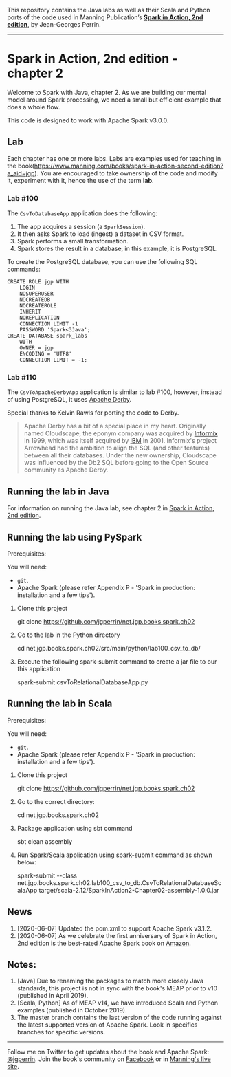 This repository contains the Java labs as well as their Scala and Python ports of the code used in Manning Publication’s **[Spark in Action, 2nd edition](https://www.manning.com/books/spark-in-action-second-edition?a_aid=jgp)**, by Jean-Georges Perrin.

---

# Spark in Action, 2nd edition - chapter 2

Welcome to Spark with Java, chapter 2. As we are building our mental model around Spark processing, we need a small but efficient example that does a whole flow.

This code is designed to work with Apache Spark v3.0.0.

## Lab

Each chapter has one or more labs. Labs are examples used for teaching in the book(https://www.manning.com/books/spark-in-action-second-edition?a_aid=jgp). You are encouraged to take ownership of the code and modify it, experiment with it, hence the use of the term **lab**.

### Lab \#100

The `CsvToDatabaseApp` application does the following:

 1. The app acquires a session (a `SparkSession`).
 1. It then asks Spark to load (ingest) a dataset in CSV format.
 1. Spark performs a small transformation.
 1. Spark stores the result in a database, in this example, it is PostgreSQL.

To create the PostgreSQL database, you can use the following SQL commands:

    CREATE ROLE jgp WITH
        LOGIN
        NOSUPERUSER
        NOCREATEDB
        NOCREATEROLE
        INHERIT
        NOREPLICATION
        CONNECTION LIMIT -1
        PASSWORD 'Spark<3Java';
    CREATE DATABASE spark_labs
        WITH 
        OWNER = jgp
        ENCODING = 'UTF8'
        CONNECTION LIMIT = -1;

### Lab \#110

The `CsvToApacheDerbyApp` application is similar to lab \#100, however, instead of using PostgreSQL, it uses [Apache Derby](https://db.apache.org/derby/).

Special thanks to Kelvin Rawls for porting the code to Derby. 

> Apache Derby has a bit of a special place in my heart. Originally named Cloudscape, the eponym company was acquired by [Informix](https://en.wikipedia.org/wiki/IBM_Informix) in 1999, which was itself acquired by [IBM](https://en.wikipedia.org/wiki/IBM) in 2001. Informix's project Arrowhead had the ambition to align the SQL (and other features) between all their databases. Under the new ownership, Cloudscape was influenced by the Db2 SQL before going to the Open Source community as Apache Derby.

## Running the lab in Java

For information on running the Java lab, see chapter 2 in [Spark in Action, 2nd edition](http://jgp.net/sia).


## Running the lab using PySpark

Prerequisites:

You will need:
 * `git`.
 * Apache Spark (please refer Appendix P - 'Spark in production: installation and a few tips').

1. Clone this project

    git clone https://github.com/jgperrin/net.jgp.books.spark.ch02

2. Go to the lab in the Python directory

    cd net.jgp.books.spark.ch02/src/main/python/lab100_csv_to_db/

3. Execute the following spark-submit command to create a jar file to our this application
       
    spark-submit csvToRelationalDatabaseApp.py
   
## Running the lab in Scala

Prerequisites:

You will need:
 * `git`.
 * Apache Spark (please refer Appendix P - 'Spark in production: installation and a few tips').


1. Clone this project

    git clone https://github.com/jgperrin/net.jgp.books.spark.ch02

2. Go to the correct directory:

    cd net.jgp.books.spark.ch02

3. Package application using sbt command

    sbt clean assembly

4. Run Spark/Scala application using spark-submit command as shown below:

    spark-submit --class net.jgp.books.spark.ch02.lab100_csv_to_db.CsvToRelationalDatabaseScalaApp target/scala-2.12/SparkInAction2-Chapter02-assembly-1.0.0.jar

## News
 1. [2020-06-07] Updated the pom.xml to support Apache Spark v3.1.2. 
 1. [2020-06-07] As we celebrate the first anniversary of Spark in Action, 2nd edition is the best-rated Apache Spark book on [Amazon](https://amzn.to/2TPnmOv). 

## Notes:
 1. [Java] Due to renaming the packages to match more closely Java standards, this project is not in sync with the book's MEAP prior to v10 (published in April 2019).
 1. [Scala, Python] As of MEAP v14, we have introduced Scala and Python examples (published in October 2019).
  1. The master branch contains the last version of the code running against the latest supported version of Apache Spark. Look in specifics branches for specific versions.
 
---

Follow me on Twitter to get updates about the book and Apache Spark: [@jgperrin](https://twitter.com/jgperrin). Join the book's community on [Facebook](https://facebook.com/sparkinaction/) or in [Manning's live site](https://forums.manning.com/forums/spark-in-action-second-edition?a_aid=jgp).
